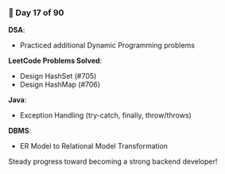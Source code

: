 ### 📅 Day 17 of 90

**DSA**:  
- Practiced additional Dynamic Programming problems

**LeetCode Problems Solved**:  
- Design HashSet (#705)  
- Design HashMap (#706)

**Java**:  
- Exception Handling (try-catch, finally, throw/throws)

**DBMS**:  
- ER Model to Relational Model Transformation

Steady progress toward becoming a strong backend developer!
